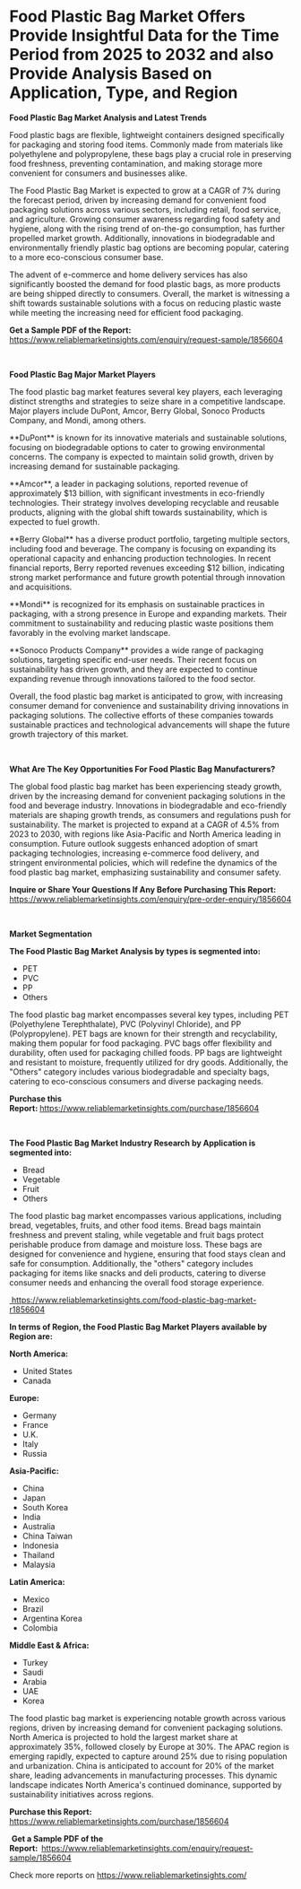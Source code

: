 <p><h1>Food Plastic Bag Market Offers Provide Insightful Data for the Time Period from 2025 to 2032 and also Provide Analysis Based on Application, Type, and Region</h1></p><p><strong>Food Plastic Bag Market Analysis and Latest Trends</strong></p>
<p><p>Food plastic bags are flexible, lightweight containers designed specifically for packaging and storing food items. Commonly made from materials like polyethylene and polypropylene, these bags play a crucial role in preserving food freshness, preventing contamination, and making storage more convenient for consumers and businesses alike.  </p><p>The Food Plastic Bag Market is expected to grow at a CAGR of 7% during the forecast period, driven by increasing demand for convenient food packaging solutions across various sectors, including retail, food service, and agriculture. Growing consumer awareness regarding food safety and hygiene, along with the rising trend of on-the-go consumption, has further propelled market growth. Additionally, innovations in biodegradable and environmentally friendly plastic bag options are becoming popular, catering to a more eco-conscious consumer base. </p><p>The advent of e-commerce and home delivery services has also significantly boosted the demand for food plastic bags, as more products are being shipped directly to consumers. Overall, the market is witnessing a shift towards sustainable solutions with a focus on reducing plastic waste while meeting the increasing need for efficient food packaging.</p></p>
<p><strong>Get a Sample PDF of the Report:&nbsp;</strong> <a href="https://www.reliablemarketinsights.com/enquiry/request-sample/1856604?utm_campaign=2214&utm_medium=2&utm_source=Github&utm_content=ia&utm_term=08032025&utm_id=food-plastic-bag">https://www.reliablemarketinsights.com/enquiry/request-sample/1856604</a></p>
<p>&nbsp;</p>
<p><strong>Food Plastic Bag Major Market Players</strong></p>
<p><p>The food plastic bag market features several key players, each leveraging distinct strengths and strategies to seize share in a competitive landscape. Major players include DuPont, Amcor, Berry Global, Sonoco Products Company, and Mondi, among others.</p><p>**DuPont** is known for its innovative materials and sustainable solutions, focusing on biodegradable options to cater to growing environmental concerns. The company is expected to maintain solid growth, driven by increasing demand for sustainable packaging.</p><p>**Amcor**, a leader in packaging solutions, reported revenue of approximately $13 billion, with significant investments in eco-friendly technologies. Their strategy involves developing recyclable and reusable products, aligning with the global shift towards sustainability, which is expected to fuel growth.</p><p>**Berry Global** has a diverse product portfolio, targeting multiple sectors, including food and beverage. The company is focusing on expanding its operational capacity and enhancing production technologies. In recent financial reports, Berry reported revenues exceeding $12 billion, indicating strong market performance and future growth potential through innovation and acquisitions.</p><p>**Mondi** is recognized for its emphasis on sustainable practices in packaging, with a strong presence in Europe and expanding markets. Their commitment to sustainability and reducing plastic waste positions them favorably in the evolving market landscape.</p><p>**Sonoco Products Company** provides a wide range of packaging solutions, targeting specific end-user needs. Their recent focus on sustainability has driven growth, and they are expected to continue expanding revenue through innovations tailored to the food sector.</p><p>Overall, the food plastic bag market is anticipated to grow, with increasing consumer demand for convenience and sustainability driving innovations in packaging solutions. The collective efforts of these companies towards sustainable practices and technological advancements will shape the future growth trajectory of this market.</p></p>
<p>&nbsp;</p>
<p><strong>What Are The Key Opportunities For Food Plastic Bag Manufacturers?</strong></p>
<p><p>The global food plastic bag market has been experiencing steady growth, driven by the increasing demand for convenient packaging solutions in the food and beverage industry. Innovations in biodegradable and eco-friendly materials are shaping growth trends, as consumers and regulations push for sustainability. The market is projected to expand at a CAGR of 4.5% from 2023 to 2030, with regions like Asia-Pacific and North America leading in consumption. Future outlook suggests enhanced adoption of smart packaging technologies, increasing e-commerce food delivery, and stringent environmental policies, which will redefine the dynamics of the food plastic bag market, emphasizing sustainability and consumer safety.</p></p>
<p><strong>Inquire or Share Your Questions If Any Before Purchasing This Report:</strong> <a href="https://www.reliablemarketinsights.com/enquiry/pre-order-enquiry/1856604?utm_campaign=2214&utm_medium=2&utm_source=Github&utm_content=ia&utm_term=08032025&utm_id=food-plastic-bag">https://www.reliablemarketinsights.com/enquiry/pre-order-enquiry/1856604</a></p>
<p>&nbsp;</p>
<p><strong>Market Segmentation</strong></p>
<p><strong>The Food Plastic Bag Market Analysis by types is segmented into:</strong></p>
<p><ul><li>PET</li><li>PVC</li><li>PP</li><li>Others</li></ul></p>
<p><p>The food plastic bag market encompasses several key types, including PET (Polyethylene Terephthalate), PVC (Polyvinyl Chloride), and PP (Polypropylene). PET bags are known for their strength and recyclability, making them popular for food packaging. PVC bags offer flexibility and durability, often used for packaging chilled foods. PP bags are lightweight and resistant to moisture, frequently utilized for dry goods. Additionally, the "Others" category includes various biodegradable and specialty bags, catering to eco-conscious consumers and diverse packaging needs.</p></p>
<p><strong>Purchase this Report:&nbsp;</strong><a href="https://www.reliablemarketinsights.com/purchase/1856604?utm_campaign=2214&utm_medium=2&utm_source=Github&utm_content=ia&utm_term=08032025&utm_id=food-plastic-bag">https://www.reliablemarketinsights.com/purchase/1856604</a></p>
<p>&nbsp;</p>
<p><strong>The Food Plastic Bag Market Industry Research by Application is segmented into:</strong></p>
<p><ul><li>Bread</li><li>Vegetable</li><li>Fruit</li><li>Others</li></ul></p>
<p><p>The food plastic bag market encompasses various applications, including bread, vegetables, fruits, and other food items. Bread bags maintain freshness and prevent staling, while vegetable and fruit bags protect perishable produce from damage and moisture loss. These bags are designed for convenience and hygiene, ensuring that food stays clean and safe for consumption. Additionally, the "others" category includes packaging for items like snacks and deli products, catering to diverse consumer needs and enhancing the overall food storage experience.</p></p>
<p><a href="https://www.reliablemarketinsights.com/food-plastic-bag-market-r1856604?utm_campaign=2214&utm_medium=2&utm_source=Github&utm_content=ia&utm_term=08032025&utm_id=food-plastic-bag">&nbsp;https://www.reliablemarketinsights.com/food-plastic-bag-market-r1856604</a></p>
<p><strong>In terms of Region, the Food Plastic Bag Market Players available by Region are:</strong></p>
<p>
    <p> <strong> North America: </strong>
        <ul>
            <li>United States</li>
            <li>Canada</li>
        </ul>
        </p> 
    <p> <strong> Europe: </strong>
        <ul>
            <li>Germany</li>
            <li>France</li>
            <li>U.K.</li>
            <li>Italy</li>
            <li>Russia</li>
        </ul>
        </p> 
    <p> <strong> Asia-Pacific: </strong>
        <ul>
            <li>China</li>
            <li>Japan</li>
            <li>South Korea</li>
            <li>India</li>
            <li>Australia</li>
            <li>China Taiwan</li>
            <li>Indonesia</li>
            <li>Thailand</li>
            <li>Malaysia</li>
        </ul>
        </p> 
    <p> <strong> Latin America: </strong>
        <ul>
            <li>Mexico</li>
            <li>Brazil</li>
            <li>Argentina Korea</li>
            <li>Colombia</li>
        </ul>
        </p> 
    <p> <strong> Middle East & Africa: </strong>
        <ul>
            <li>Turkey</li>
            <li>Saudi</li>
            <li>Arabia</li>
            <li>UAE</li>
            <li>Korea</li>
        </ul>
    </p>
    </p>
<p><p>The food plastic bag market is experiencing notable growth across various regions, driven by increasing demand for convenient packaging solutions. North America is projected to hold the largest market share at approximately 35%, followed closely by Europe at 30%. The APAC region is emerging rapidly, expected to capture around 25% due to rising population and urbanization. China is anticipated to account for 20% of the market share, leading advancements in manufacturing processes. This dynamic landscape indicates North America's continued dominance, supported by sustainability initiatives across regions.</p></p>
<p><strong>Purchase this Report: </strong><a href="https://www.reliablemarketinsights.com/purchase/1856604?utm_campaign=2214&utm_medium=2&utm_source=Github&utm_content=ia&utm_term=08032025&utm_id=food-plastic-bag">https://www.reliablemarketinsights.com/purchase/1856604</a></p>
<p>&nbsp;<strong>Get a Sample PDF of the Report:&nbsp;&nbsp;</strong><a href="https://www.reliablemarketinsights.com/enquiry/request-sample/1856604?utm_campaign=2214&utm_medium=2&utm_source=Github&utm_content=ia&utm_term=08032025&utm_id=food-plastic-bag">https://www.reliablemarketinsights.com/enquiry/request-sample/1856604</a></p>
<p><strong></strong></p>
<p>Check more reports on <a href="https://www.reliablemarketinsights.com/?utm_campaign=2214&utm_medium=2&utm_source=Github&utm_content=ia&utm_term=08032025&utm_id=food-plastic-bag">https://www.reliablemarketinsights.com/</a></p>